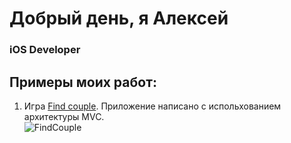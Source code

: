 # Добрый день, я Алексей
### iOS Developer <img height="15" width="15" src="https://cdn.simpleicons.org/Apple/yellow"/>

## Примеры моих работ:

1. Игра [Find couple](https://github.com/BuAleksey/Find-couple.git).
Приложение написано с испольхованием архитектуры MVC.  
![FindCouple](https://user-images.githubusercontent.com/97629184/216840502-5cc4c43b-3716-4e2c-9fde-529a63930ad1.gif)
